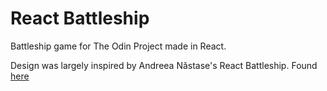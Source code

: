 # React Battleship

Battleship game for The Odin Project made in React.

Design was largely inspired by Andreea Năstase's React Battleship. Found [here](https://hello-battleship.netlify.app/)
